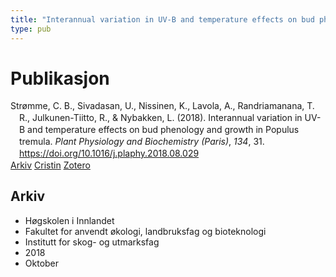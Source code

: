```yaml
---
title: "Interannual variation in UV-B and temperature effects on bud phenology and growth in Populus tremula"
type: pub
---
```

<h1>Publikasjon</h1>
<article id="csl-bib-container-8VPPPZU8" class="csl-bib-container">
  <div class="csl-bib-body" style="line-height: 1.35; padding-left: 1em; text-indent:-1em;">
  <div class="csl-entry">Str&#xF8;mme, C. B., Sivadasan, U., Nissinen, K., Lavola, A., Randriamanana, T. R., Julkunen-Tiitto, R., &amp; Nybakken, L. (2018). Interannual variation in UV-B and temperature effects on bud phenology and growth in Populus tremula. <i>Plant Physiology and Biochemistry (Paris)</i>, <i>134</i>, 31. <a href="https://doi.org/10.1016/j.plaphy.2018.08.029">https://doi.org/10.1016/j.plaphy.2018.08.029</a></div>
</div>
  <div class="csl-bib-buttons">
    <a href="#taxonomy-article-8VPPPZU8" class="csl-bib-button">Arkiv</a>
    <a href="https://app.cristin.no/results/show.jsf?id=1620214" alt="Cristin URL" class="csl-bib-button">Cristin</a>
    <a href="http://zotero.org/groups/5022929/items/8VPPPZU8" alt="Zotero URL" class="csl-bib-button">Zotero</a>
  </div>
  <div id="csl-bib-meta-container-8VPPPZU8"></div>
</article>
<div id="csl-bib-meta-8VPPPZU8" class="csl-bib-meta">
  <article id="taxonomy-article-8VPPPZU8" class="taxonomy-article">
    <h1>Arkiv</h1>
    <ul>
      <li>Høgskolen i Innlandet</li>
      <li>Fakultet for anvendt økologi, landbruksfag og bioteknologi</li>
      <li>Institutt for skog- og utmarksfag</li>
      <li>2018</li>
      <li>Oktober</li>
    </ul>
  </article>
</div>
